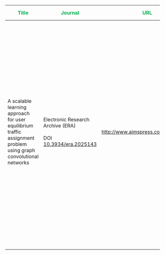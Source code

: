 



| <span style="color:rgb(0, 176, 80)">**Title**</span>                                                                | <span style="color:rgb(0, 176, 80)">Journal</span>                          | <font color="#00b050">URL</font>     | <span style="color:rgb(0, 176, 80)">Problem Motivation</span>                                                                                                                                                                                                                                                                                                                                                                                                                         | <font color="#00b050">Key takeaway</font>                                                                                                                                                                                                                                                                                                                                                                                                          | <font color="#00b050">The model architecture</font>                                                                                                                                                                   | <font color="#00b050">Limitations</font> |
| ------------------------------------------------------------------------------------------------------------------- | --------------------------------------------------------------------------- | ------------------------------------ | ------------------------------------------------------------------------------------------------------------------------------------------------------------------------------------------------------------------------------------------------------------------------------------------------------------------------------------------------------------------------------------------------------------------------------------------------------------------------------------- | -------------------------------------------------------------------------------------------------------------------------------------------------------------------------------------------------------------------------------------------------------------------------------------------------------------------------------------------------------------------------------------------------------------------------------------------------- | --------------------------------------------------------------------------------------------------------------------------------------------------------------------------------------------------------------------- | ---------------------------------------- |
| A scalable learning approach <br>for user equilibrium traffic assignment problem using graph convolutional networks | Electronic Research Archive (ERA) <br> <br> DOI <br>[10.3934/era.2025143]() | http://www.aimspress.com/journal/ERA | . The **User Equilibrium Traffic Assignment Problem (UE-TAP)** is crucial for managing traffic and urban mobility.      <br> <br>                                            . Traditional methods (e.g., optimization-based algorithms) are <span style="color:rgb(255, 0, 0)"><b>computationally expensive</b></span>, <span style="color:rgb(255, 0, 0)">rely on <b>strict assumptions</b></span>, and <span style="color:rgb(255, 0, 0)"><b>struggle with scalability</b>.</span> | The authors aimed to **develop a new data-driven method** to solve the **User Equilibrium Traffic Assignment Problem (UE-TAP)** — that is, to estimate how traffic distributes itself in a network **when every traveler chooses the route that minimizes their own travel time** (i.e., the _user equilibrium_ condition) — <span style="color:rgb(255, 0, 0)"><b>without relying on traditional optimization or iterative algorithms</b></span>. | . Replace the iterative optimization process with a **Graph Convolutional Network    <br><br>Input: (N, N) OD demand + adjacency matrix<br>↓<br>Graph Convolution Layer (captures spatial relations among nodes) <br> |                                          |
|                                                                                                                     |                                                                             |                                      |                                                                                                                                                                                                                                                                                                                                                                                                                                                                                       |                                                                                                                                                                                                                                                                                                                                                                                                                                                    |                                                                                                                                                                                                                       |                                          |
|                                                                                                                     |                                                                             |                                      |                                                                                                                                                                                                                                                                                                                                                                                                                                                                                       |                                                                                                                                                                                                                                                                                                                                                                                                                                                    |                                                                                                                                                                                                                       |                                          |
|                                                                                                                     |                                                                             |                                      |                                                                                                                                                                                                                                                                                                                                                                                                                                                                                       |                                                                                                                                                                                                                                                                                                                                                                                                                                                    |                                                                                                                                                                                                                       |                                          |

